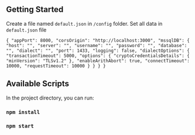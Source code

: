 ## Getting Started 

Create a file named `default.json` in `/config` folder.
Set all data in `default.json` file

`{
  "appPort": 8000,
  "corsOrigin": "http://localhost:3000",
  "mssqlDB": {
    "host": "",
    "server": "",
    "username": "",
    "password": "",
    "database": "",
    "dialect": "",
    "port": 1433,
    "logging": false,
    "dialectOptions": {
      "transactionTimeout": 5000,
      "options": {
        "cryptoCredentialsDetails": {
          "minVersion": "TLSv1.2"
        },
        "enableArithAbort": true,
        "connectTimeout": 10000,
        "requestTimeout": 10000
      }
    }
  }
}`


## Available Scripts

In the project directory, you can run:

### `npm install`
### `npm start`



